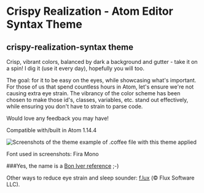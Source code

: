 # Crispy Realization - Atom Editor Syntax Theme
## crispy-realization-syntax theme

Crisp, vibrant colors, balanced by dark a background and gutter - take it on a spin! I dig it (use it every day), hopefully you will too.

The goal: for it to be easy on the eyes, while showcasing what's important. For those of us that spend countless hours in Atom, let's ensure we're not causing extra eye strain. The vibrancy of the color scheme has been chosen to make those id's, classes, variables, etc. stand out effectively, while ensuring you don't have to strain to parse code.

Would love any feedback you may have!

Compatible with/built in Atom 1.14.4


![Screenshots of the theme](https://raw.githubusercontent.com/scottdesdev/crispy-realization-syntax-theme/master/crispy-realization-syntax-coffee.png)
example of .coffee file with this theme applied

Font used in screenshots: Fira Mono


###Yes, the name is a <a href="https://scottmathson.me/bon-iver-re-stacks" target="_blank">Bon Iver reference</a> ;-)

Other ways to reduce eye strain and sleep sounder: <a href="https://justgetflux.com/" target="_blank">f.lux</a> (&copy; Flux Software LLC).
